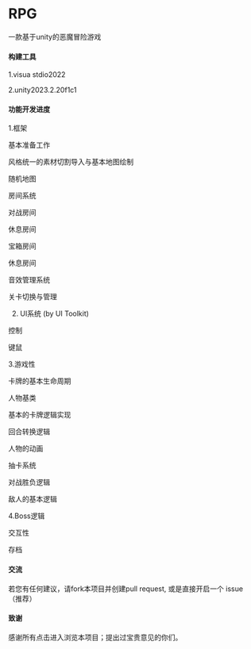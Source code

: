# RPG

一款基于unity的恶魔冒险游戏

#### 构建工具

 1.visua stdio2022

 2.unity2023.2.20f1c1

 #### 功能开发进度
 
 1.框架
 
  基本准备工作
  
  风格统一的素材切割导入与基本地图绘制
  
  随机地图
  
  房间系统
  
  对战房间
  
  休息房间
  
  宝箱房间

  休息房间
  
  音效管理系统
  
 关卡切换与管理
 
2. UI系统 (by UI Toolkit)
 
 控制
 
 键鼠
 
 3.游戏性
 
 卡牌的基本生命周期
 
 人物基类
 
 基本的卡牌逻辑实现
 
 回合转换逻辑
 
 人物的动画
 
 抽卡系统
 
 对战胜负逻辑
 
 敌人的基本逻辑
 
 4.Boss逻辑
 
 交互性

 存档
 
#### 交流

若您有任何建议，请fork本项目并创建pull request, 或是直接开启一个 issue （推荐）

#### 致谢
感谢所有点击进入浏览本项目；提出过宝贵意见的你们。
